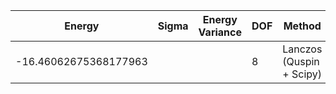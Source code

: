 |       Energy          |  Sigma          | Energy Variance  | DOF |Method                                                          | Data repository                |
| ----------------------| --------------- | -----------------| ------- |------------------------------------------------------------|------------------------------- |
| -16.46062675368177963 |                 |                  |   8     | Lanczos (Quspin + Scipy)                                   | https://weinbe58.github.io/QuSpin/ |